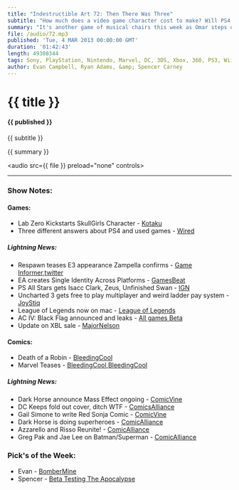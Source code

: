 ```yaml
---
title: "Indestructible Art 72: Then There Was Three"
subtitle: "How much does a video game character cost to make? Will PS4 charge it's install base to play used games? Why is Marvel trolling DC so hard? Is Damien Wayne really dead? We don't have all the answers either but we sure like to talk about stuff."
summary: "It's another game of musical chairs this week as Omar steps outs and leaves Ryan, Spencer, and Evan to their own devices. An uproar ensues when Lab Zero asks for 150k to fund a new Skullgirls character, the future for PS4 and used games is still undetermined, Damian Wayne gets stabbed, and Marvels new marketing campaign uses DC's sacred number 52. Stick around for Spencer's rant on the prospects of Nolan-verse Batman being integrated into the new Justice League movie."
file: /audio/72.mp3
published: 'Tue, 4 MAR 2013 00:00:00 GMT'
duration: '01:42:43'
length: 49308344
tags: Sony, PlayStation, Nintendo, Marvel, DC, 3DS, Xbox, 360, PS3, Wii, WiiU, PS4, PSN, XBLA, 3DS, Vita, Video Games, Comics, Games, Indestructible Art, Metal Gear Rising: Revengeance, PlayStation 4, Injustice, Skull Girls, Justice Leaugue, Damian Wayne
author: Evan Campbell, Ryan Adams, &amp; Spencer Carney
---
```


# {{ title }}

#### {{ published }}

{{ subtitle }}  
  
{{ summary }}  

<audio src={{ file }} preload="none" controls></audio>

- - -

### Show Notes:  ###
#### Games: ####
* Lab Zero Kickstarts SkullGirls Character - [Kotaku](http://kotaku.com/5986592/it-will-blow-your-mind-to-see-how-much-it-costs-to-add-one-new-character-to-a-fighting-game?utm_campaign=Socialflow_Kotaku_Facebook&utm_source=Kotaku_Facebook&utm_medium=Socialflow)
* Three different answers about PS4 and used games - [Wired](http://www.wired.com/gamelife/2013/02/playstation-4-used-games/)

  
##### Lightning News: #####
* Respawn teases E3 appearance Zampella confirms - [Game Informer](http://www.gameinformer.com/b/news/archive/2013/02/25/respawn-will-be-at-e3.aspx),[twitter](https://twitter.com/VinceZampella/status/306134095371583488)
* EA creates Single Identity Across Platforms - [GamesBeat](http://venturebeat.com/2013/02/26/ea-enables-gamers-to-use-a-single-identity-across-game-platforms-exclusive/)
* PS All Stars gets Isacc Clark, Zeus, Unfinished Swan - [IGN](http://www.ign.com/articles/2013/02/27/isaac-zeus-and-the-unfinished-swan-join-playstation-all-stars)
* Uncharted 3 gets free to play multiplayer and weird ladder pay system - [JoyStiq](http://www.joystiq.com/2013/02/26/uncharted-3-multiplayer-goes-free-to-play-available-today-on-th/)
* League of Legends now on mac - [League of Legends](http://signup.leagueoflegends.com/en/signup/redownload)
* AC IV: Black Flag announced and leaks - [All games Beta](http://www.allgamesbeta.com/2013/03/assassins-creed-iv-black-flag.html)
* Update on XBL sale - [MajorNelson](http://majornelson.com/2013/03/01/xbox-live-ultimate-game-sale-day-5/?utm_source=feedburner&utm_medium=feed&utm_campaign=Feed%3A+MajorNelson+%28Major+Nelson+%28Xbox%29%29)

  
#### Comics: ####
* Death of a Robin - [BleedingCool](http://www.bleedingcool.com/2013/02/25/new-york-post-spoils-batman-inc-8-big-time/)
* Marvel Teases - [BleedingCool](http://www.bleedingcool.com/2013/02/26/marvel-counts-to-a-new-52/),[BleedingCool](http://www.bleedingcool.com/2013/02/25/marvel-1-first-coming-soon/)

  
##### Lightning News: #####
* Dark Horse announce Mass Effect ongoing - [ComicVine](http://www.comicvine.com/news/eccc-13-dark-horse-annouces-mass-effect-foundation-comic/146147/)
* DC Keeps fold out cover, ditch WTF - [ComicsAlliance](http://www.comicsalliance.com/2013/02/27/dc-comics-wtf-april/)
* Gail Simone to write Red Sonja Comic - [ComicVine](http://www.comicvine.com/news/eccc-13-gail-simone-to-write-new-red-sonja-ongoing-series/146141/)
* Dark Horse is doing superheroes - [ComicAlliance](http://www.comicsalliance.com/2013/03/02/dark-horse-superheroes-emerald-city-2013-bloodhound-ghost-black-beetle-captain-midnight/)
* Azzarello and Risso Reunite! - [ComicAlliance](http://www.comicsalliance.com/2013/03/01/brian-azzarello-eduardo-risso-100-bullets-brother-lono-vertigo-dc-comics/)
* Greg Pak and Jae Lee on Batman/Superman - [ComicAlliance](http://www.comicsalliance.com/2013/02/21/batman-superman-greg-pak-jae-lee/)

	
### Pick's of the Week: ###
* Evan - [BomberMine](http://bombermine.com/#/)
* Spencer - [Beta Testing The Apocalypse](http://www.amazon.com/gp/product/1606995413/ref=as_li_ss_tl?ie=UTF8&camp=1789&creative=390957&creativeASIN=1606995413&linkCode=as2&tag=indestart-20)